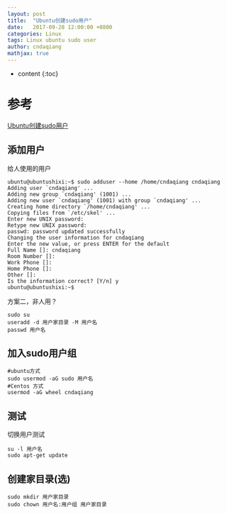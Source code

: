 ```yaml
---
layout: post
title:  "Ubuntu创建sudo用户"
date:   2017-09-28 12:00:00 +0800
categories: Linux
tags: Linux ubuntu sudo user
author: cndaqiang
mathjax: true
---
```

* content
{:toc}




# 参考
[Ubuntu创建sudo用户](http://topspeedsnail.com/ubuntu-add-sudo-user/)

## 添加用户
给人使用的用户
```
ubuntu@ubuntushixi:~$ sudo adduser --home /home/cndaqiang cndaqiang
Adding user `cndaqiang' ...
Adding new group `cndaqiang' (1001) ...
Adding new user `cndaqiang' (1001) with group `cndaqiang' ...
Creating home directory `/home/cndaqiang' ...
Copying files from `/etc/skel' ...
Enter new UNIX password:
Retype new UNIX password:
passwd: password updated successfully
Changing the user information for cndaqiang
Enter the new value, or press ENTER for the default
Full Name []: cndaqiang
Room Number []:
Work Phone []:
Home Phone []:
Other []:
Is the information correct? [Y/n] y
ubuntu@ubuntushixi:~$
```
方案二，非人用？
```
sudo su
useradd -d 用户家目录 -M 用户名
passwd 用户名
```

## 加入sudo用户组
```
#ubuntu方式
sudo usermod -aG sudo 用户名
#Centos 方式
usermod -aG wheel cndaqiang
```
## 测试
切换用户测试
```
su -l 用户名
sudo apt-get update
```
## 创建家目录(选)
```
sudo mkdir 用户家目录
sudo chown 用户名:用户组 用户家目录
```